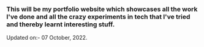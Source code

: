 ### This will be my portfolio website which showcases all the work I've done and all the crazy experiments in tech that I've tried and thereby learnt interesting stuff.

Updated on:- 07 October, 2022.